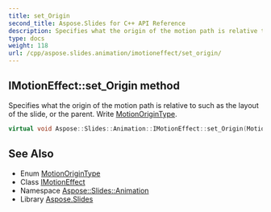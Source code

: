 ```yaml
---
title: set_Origin
second_title: Aspose.Slides for C++ API Reference
description: Specifies what the origin of the motion path is relative to such as the layout of the slide, or the parent. Write MotionOriginType.
type: docs
weight: 118
url: /cpp/aspose.slides.animation/imotioneffect/set_origin/
---
```

## IMotionEffect::set_Origin method


Specifies what the origin of the motion path is relative to such as the layout of the slide, or the parent. Write [MotionOriginType](../../motionorigintype/).

```cpp
virtual void Aspose::Slides::Animation::IMotionEffect::set_Origin(MotionOriginType value)=0
```

## See Also

* Enum [MotionOriginType](../../motionorigintype/)
* Class [IMotionEffect](../)
* Namespace [Aspose::Slides::Animation](../../)
* Library [Aspose.Slides](../../../)
